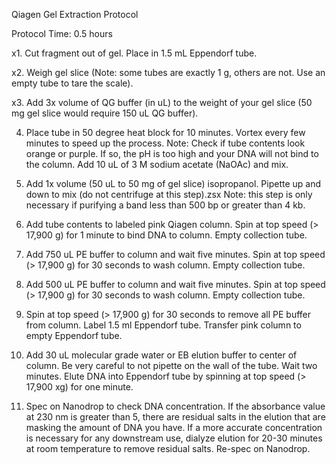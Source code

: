 Qiagen Gel Extraction Protocol


Protocol Time: 0.5 hours

x1.  Cut fragment out of gel. Place in 1.5 mL Eppendorf tube.

x2.  Weigh gel slice (Note: some tubes are exactly 1 g, others are not. Use an empty tube to tare the scale).

x3.  Add 3x volume of QG buffer (in uL) to the weight of your gel slice (50 mg gel slice would require 150 uL QG buffer).

4.  Place tube in 50 degree heat block for 10 minutes. Vortex every few minutes to speed up the process.
Note: Check if tube contents look orange or purple. If so, the pH is too high and your DNA will not bind to the column. Add 10 uL of 3 M sodium acetate (NaOAc) and mix.

5. Add 1x volume (50 uL to 50 mg of gel slice) isopropanol. Pipette up and down to mix (do not centrifuge at this step).zsx
Note: this step is only necessary if purifying a band less than 500 bp or greater than 4 kb.

6. Add tube contents to labeled pink Qiagen column. Spin at top speed (> 17,900 g) for 1 minute to bind DNA to column. Empty collection tube.

7. Add 750 uL PE buffer to column and wait five minutes. Spin at top speed (> 17,900 g) for 30 seconds to wash column. Empty collection tube.

8. Add 500 uL PE buffer to column and wait five minutes. Spin at top speed (> 17,900 g) for 30 seconds to wash column. Empty collection tube.

9. Spin at top speed (> 17,900 g) for 30 seconds to remove all PE buffer from column. Label 1.5 ml Eppendorf tube. Transfer pink column to empty Eppendorf tube.

10. Add 30 uL molecular grade water or EB elution buffer to center of column. Be very careful to not pipette on the wall of the tube. Wait two minutes. Elute DNA into Eppendorf tube by spinning at top speed (> 17,900 xg) for one minute.

11. Spec on Nanodrop to check DNA concentration. If the absorbance value at 230 nm is greater than 5, there are residual salts in the elution that are masking the amount of DNA you have. If a more accurate concentration is necessary for any downstream use, dialyze elution for 20-30 minutes at room temperature to remove residual salts. Re-spec on Nanodrop.
